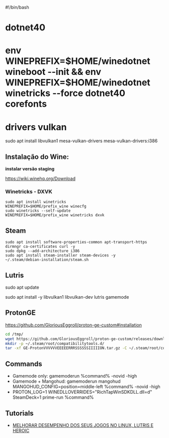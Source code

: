 #!/bin/bash


# dotnet40
# env WINEPREFIX=$HOME/winedotnet wineboot --init && env WINEPREFIX=$HOME/winedotnet winetricks --force dotnet40 corefonts

# drivers vulkan

sudo apt install libvulkan1 mesa-vulkan-drivers mesa-vulkan-drivers:i386


## Instalação do Wine:
**instalar versão staging**

<https://wiki.winehq.org/Download>

### Winetricks - DXVK
```
sudo apt install winetricks
WINEPREFIX=$HOME/prefix_wine winecfg
sudo winetricks --self-update
WINEPREFIX=$HOME/prefix_wine winetricks dxvk
```

## Steam

```
sudo apt install software-properties-common apt-transport-https dirmngr ca-certificates curl -y
sudo dpkg --add-architecture i386
sudo apt install steam-installer steam-devices -y
~/.steam/debian-installation/steam.sh
```

## Lutris

sudo apt update

sudo apt install -y libvulkan1 libvulkan-dev lutris gamemode

## ProtonGE

<https://github.com/GloriousEggroll/proton-ge-custom#installation>
```bash
cd /tmp/
wget https://github.com/GloriousEggroll/proton-ge-custom/releases/download/GE-Proton8-25/GE-Proton8-25.tar.gz
mkdir -p ~/.steam/root/compatibilitytools.d/
tar -xf GE-ProtonVVVVVVEEEEERRRSSSSSSIIIIION.tar.gz -C ~/.steam/root/compatibilitytools.d/
```

## Commands

- Gamemode only: gamemoderun %command% -novid -high
- Gamemode + Mangohud: gamemoderun mangohud MANGOHUD_CONFIG=position=middle-left %command% -novid -high
- PROTON_LOG=1 WINEDLLOVERRIDES="RichTapWinSDKDLL.dll=d" SteamDeck=1 prime-run %command%


## Tutorials

- [MELHORAR DESEMPENHO DOS SEUS JOGOS NO LINUX, LUTRIS E HEROIC](https://www.youtube.com/watch?v=AC1wQy1ykxs)

